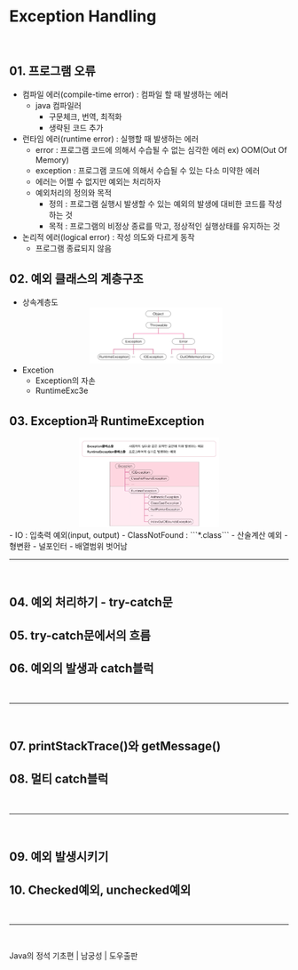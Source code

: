 # **Exception Handling**
  
<br>
    
## 01. 프로그램 오류
- 컴파일 에러(compile-time error) : 컴파일 할 때 발생하는 에러
  - java 컴파일러 
    - 구문체크, 번역, 최적화
    - 생략된 코드 추가
- 런타임 에러(runtime error) : 실행할 때 발생하는 에러
  - error : 프로그램 코드에 의해서 수습될 수 없는 심각한 에러
        ex) OOM(Out Of Memory)
  - exception : 프로그램 코드에 의해서 수습될 수 있는 다소 미약한 에러
  - 에러는 어쩔 수 없지만 예외는 처리하자
  - 예외처리의 정의와 목적
    - 정의 : 프로그램 실행시 발생할 수 있는 예외의 발생에 대비한 코드를 작성하는 것
    - 목적 : 프로그램의 비정상 종료를 막고, 정상적인 실행상태를 유지하는 것
- 논리적 에러(logical error) : 작성 의도와 다르게 동작
  - 프로그램 종료되지 않음
  
## 02. 예외 클래스의 계층구조
- 상속계층도
    <center> 
      <img src="./image/Chap8_2_1.PNG" height=50% width=50%>
    </center>
- Excetion
  - Exception의 자손
  - RuntimeExc3e
## 03. Exception과 RuntimeException
<center> 
    <img src="./image/Chap8_3_1.PNG" height=50% width=50%>
</center>
- IO : 입축력 예외(input, output)
- ClassNotFound : ```*.class```
- 산술계산 예외
- 형변환
- 널포인터
- 배열범위 벗어남
  
<br>
<hr>
<br>


## 04. 예외 처리하기 - try-catch문
## 05. try-catch문에서의 흐름
## 06. 예외의 발생과 catch블럭

<br>
<hr>
<br>


## 07. printStackTrace()와 getMessage()
## 08. 멀티 catch블럭

<br>
<hr>
<br>


## 09. 예외 발생시키기
## 10. Checked예외, unchecked예외

<br>
<hr>
<br>

Java의 정석 기초편 | 남궁성 | 도우출판